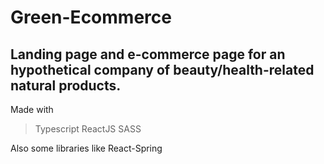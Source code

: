 # Green-Ecommerce

## Landing page and e-commerce page for an hypothetical company of beauty/health-related natural products.
Made with 
> Typescript
> ReactJS
> SASS

Also some libraries like React-Spring

